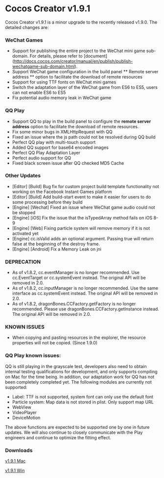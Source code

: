 # Cocos Creator v1.9.1
Cocos Creator v1.9.1 is a minor upgrade to the recently released v1.9.0. The detailed changes are:

### WeChat Games

 - Support for publishing the entire project to the WeChat mini game sub-domain. For details, please refer to [document] (http://docs.cocos.com/creator/manual/en/publish/publish-wechatgame-sub-domain.html).
 - Support WeChat game configuration in the build panel ** Remote server address ** option to facilitate the download of remote resources
 - Support for using TTF fonts on WeChat mini games
 - Switch the adaptation layer of the WeChat game from ES6 to ES5, users can not enable ES6 to ES5
 - Fix potential audio memory leak in WeChat game

### QQ Play

 - Support QQ to play in the build panel to configure the **remote server address** option to facilitate the download of remote resources.
 - Fix some minor bugs in XMLHttpRequest with QQ
 - Fixed an issue where the js path could not be resolved during QQ build
 - Perfect QQ play with multi-touch support
 - Added QQ support for base64 encoded images
 - Perfect QQ Play Adaptation Layer
 - Perfect audio support for QQ
 - Fixed black screen issue after QQ checked MD5 Cache

### Other Updates
- [Editor] [Build] Bug fix for custom project build template functionality not working on the Facebook Instant Games platform
 - [Editor] [Build] Add build-start event to make it easier for users to do some processing before they build
 - [Engine] [Wechat] Fixed an issue where WeChat game audio could not be stopped
 - [Engine] [iOS] Fix the issue that the isTypedArray method fails on iOS 8-9
 - [Engine] [Web] Fixing particle system will remove memory if it is not activated yet
 - [Engine] cc.isValid adds an optional argument. Passing true will return false at the beginning of the destroy frame.
 - [Engine] [Android] Fix a Memory Leak on jni

### DEPRECATION
 - As of v1.8.2, cc.eventManager is no longer recommended. Use cc.EventTarget or cc.systemEvent instead. The original API will be removed in 2.0.
 - As of v1.8.2, cc.inputManager is no longer recommended. Use the same interface as cc.systemEvent instead. The original API will be removed in 2.0.
 - As of v1.8.2, dragonBones.CCFactory.getFactory is no longer recommended. Please use dragonBones.CCFactory.getInstance instead. The original API will be removed in 2.0.

### KNOWN ISSUES

 - When copying and pasting resources in the explorer, the resource properties will not be copied. (Since 1.9.0)

### QQ Play known issues:
QQ is still playing in the grayscale test, developers also need to obtain internal testing qualifications for development, and only supports compiling on Mac for the time being. In addition, our adaptation work for QQ has not been completely completed yet. The following modules are currently not supported:

 - Label: TTF is not supported, system font can only use the default font
 - Particle system: Map data is not stored in plist. Only support map URL
 - WebView
 - VideoPlayer
 - DeviceMotion

The above functions are expected to be supported one by one in future updates. We will also continue to closely communicate with the Play engineers and continue to optimize the fitting effect.

### Downloads

[v1.9.1 Mac](http://cocos2d-x.org/filedown/CocosCreator_v1.9.1_mac)

[v1.9.1 Win](http://cocos2d-x.org/filedown/CocosCreator_v1.9.1_win)
